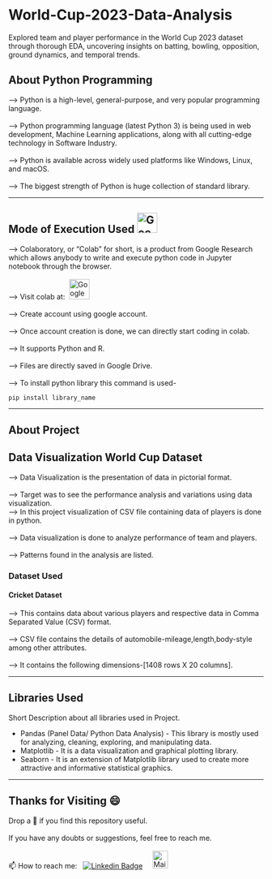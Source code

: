 # World-Cup-2023-Data-Analysis
Explored team and player performance in the World Cup 2023 dataset through thorough EDA, uncovering insights on batting, bowling, opposition, ground dynamics, and temporal trends.

## About Python Programming

--> Python is a high-level, general-purpose, and very popular programming language.<br><br>
--> Python programming language (latest Python 3) is being used in web development, Machine Learning applications, along with all cutting-edge technology in Software Industry.<br><br>
--> Python is available across widely used platforms like Windows, Linux, and macOS.<br><br>
--> The biggest strength of Python is huge collection of standard library.<br>

---
## Mode of Execution Used  <img src="https://colab.research.google.com/img/colab_favicon_256px.png" title="Google Colab" alt="Google Colab" width="40" height="40">

--> Colaboratory, or “Colab” for short, is a product from Google Research which allows anybody to write and execute python code in Jupyter notebook through the browser.<br><br>
--> Visit colab at:&nbsp; <a href="https://colab.research.google.com/"> <img src="https://colab.research.google.com/img/colab_favicon_256px.png" title="Google Colab" alt="Google Colab" width="40" height="40"></a><br><br>
--> Create account using google account.<br><br>
--> Once account creation is done, we can directly start coding in colab.<br><br>
--> It supports Python and R.<br><br>
--> Files are directly saved in Google Drive.<br><br>
--> To install python library this command is used-
```
pip install library_name 
```
---

## About Project

## **Data Visualization World Cup Dataset**

--> Data Visualization is the presentation of data in pictorial format.<br><br>
--> Target was to see the performance analysis and variations using data visualization.<br>
--> In this project visualization of CSV file containing data of players is done in python.<br><br>
--> Data visualization is done to analyze performance of team and players.<br><br>
--> Patterns found in the analysis are listed.

### Dataset Used

#### **Cricket Dataset**
--> This contains data about various players and respective data in Comma Separated Value (CSV) format.<br><br>
--> CSV file contains the details of automobile-mileage,length,body-style among other attributes.<br><br>
--> It contains the following dimensions-[1408 rows X 20 columns].<br>

---

## Libraries Used

<p>Short Description about all libraries used in Project.</p>
<ul>
  <li>Pandas (Panel Data/ Python Data Analysis) - This library is mostly used for analyzing,
cleaning, exploring, and manipulating data.</li>
  <li>Matplotlib - It is a data visualization and graphical plotting library.</li>
<li>Seaborn - It is an extension of Matplotlib library used to create more attractive and
informative statistical graphics.</li>
</ul>

---

## Thanks for Visiting 😄

Drop a 🌟 if you find this repository useful.<br><br>
If you have any doubts or suggestions, feel free to reach me.<br><br>
📫 How to reach me:  &nbsp; [![Linkedin Badge](https://img.shields.io/badge/-madhurima-blue?style=flat&logo=Linkedin&logoColor=white)](https://www.linkedin.com/in/madhurima-rawat/) &nbsp; &nbsp;
<a href ="mailto:rawatmadhurima@gmail.com"><img src="https://github.com/madhurimarawat/Machine-Learning-Using-Python/assets/105432776/b6a0873a-e961-42c0-8fbf-ab65828c961a" height=35 width=30 title="Mail Illustration" alt="Mail Illustration📫" > </a>
